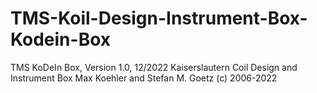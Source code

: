 # TMS-Koil-Design-Instrument-Box-Kodein-Box

TMS KoDeIn Box, Version 1.0, 12/2022
Kaiserslautern Coil Design and Instrument Box
Max Koehler and Stefan M. Goetz
(c) 2006-2022
